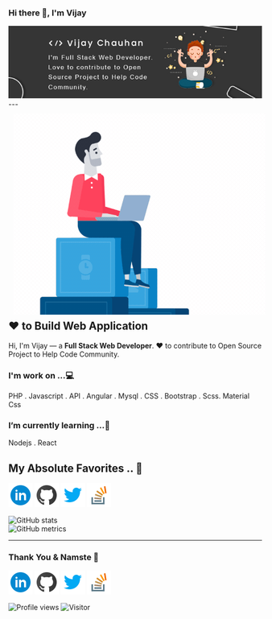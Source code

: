<!-- icons  -->

[1.1]: https://github.com/mr-vijaychauhan/mr-vijaychauhan/blob/main/assets/icons/icons8-linkedin-48.png (linkedin icon with padding)
[2.1]: https://github.com/mr-vijaychauhan/mr-vijaychauhan/blob/main/assets/icons/icons8-github-48.png (github icon with padding)
[3.1]: https://github.com/mr-vijaychauhan/mr-vijaychauhan/blob/main/assets/icons/icons8-twitter-48.png (twitter icon with padding)
[4.1]: https://github.com/mr-vijaychauhan/mr-vijaychauhan/blob/main/assets/icons/icons8-stack-overflow-48.png (stackoverflow icon with padding)

<!-- links to my social media accounts -->

[1]: https://www.linkedin.com/in/mr-vijaychauhan
[2]: https://www.github.com/mr-vijaychauhan
[3]: https://www.twitter.com/mr_vijaychauhan
[4]: https://stackoverflow.com/story/mr.vijaychauhan

<!-- section - Intro -->

### Hi there 👋, I'm Vijay
<img width="1000" src="https://github.com/mr-vijaychauhan/mr-vijaychauhan/blob/main/assets/portfolio-banner.jpg">
 ---
 <img align="left" width="500" height="400" style="max-width:100%;padding: 10px;" src="https://github.com/mr-vijaychauhan/mr-vijaychauhan/blob/main/assets/let's-coding.gif">
  
## ❤ to Build Web Application
Hi, I'm Vijay — a **Full Stack Web Developer**. ❤️ to contribute to Open Source Project to Help Code Community.

 ### I'm work on ...💻
 PHP . Javascript . API . Angular . Mysql . CSS . Bootstrap . Scss. Material Css

 ### I’m currently learning ...🌱
 Nodejs . React 
 
 ## My Absolute Favorites .. 💖

<!--  👨‍💻 I Love **Coding** -->

<!--  👍 I Like to know about new **Technolgy** -->

<!--  📚 I read **Blogs** about Programming Stuff -->



<!-- End section - Intro -->

<!-- section - social media icons -->

[![linkedin mr-vijaychauhan][1.1]][1]
[![github mr-vijaychauhan][2.1]][2]
[![twitter mr_vijaychauhan][3.1]][3]
[![stackoverflow mr.vijaychauhan][4.1]][4]

<!-- section - social media icons -->

<!-- [![trophy](https://github-profile-trophy.vercel.app/?username=mr-vijaychauhan)](https://github.com/ryo-ma/github-profile-trophy) -->

<!--[![Top Langs](https://github-readme-stats.vercel.app/api/top-langs/?username=mr-vijaychauhan)](https://github.com/anuraghazra/github-readme-stats)  -->


![GitHub stats](https://github-readme-stats.vercel.app/api?username=mr-vijaychauhan&show_icons=true)  
![GitHub metrics](https://metrics.lecoq.io/mr-vijaychauhan) 

 ---

### Thank You & Namste 🙏
<!-- section - social media icons -->

[![linkedin mr-vijaychauhan][1.1]][1]
[![github mr-vijaychauhan][2.1]][2]
[![twitter mr_vijaychauhan][3.1]][3]
[![stackoverflow mr.vijaychauhan][4.1]][4]

<!-- section - social media icons -->


![Profile views](https://gpvc.arturio.dev/mr-vijaychauhan)
![Visitor](https://visitor-badge.glitch.me/badge?page_id=mr-vijaychauhan.visitor-badge)

<!--<p align='center'>
<img align='center' src="https://visitor-badge.glitch.me/badge?page_id=mr-vijaychauhan.visitor-badge">
 <p/> -->
